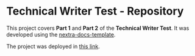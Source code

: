 # Technical Writer Test - Repository

This project covers **Part 1** and **Part 2** of the **Technical Writer Test**. It was developed using the [nextra-docs-template](https://github.com/shuding/nextra-docs-template).

The project was deployed in [this link](https://tech-writer-test.netlify.app/).

